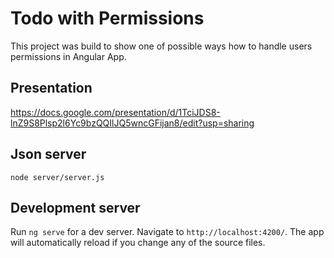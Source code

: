 # Todo with Permissions

This project was build to show one of possible ways how to handle users permissions in Angular App.

## Presentation
https://docs.google.com/presentation/d/1TciJDS8-lnZ9S8Plsp2l6Yc9bzQQIlJQ5wncGFijan8/edit?usp=sharing

## Json server

`node server/server.js`

## Development server

Run `ng serve` for a dev server. Navigate to `http://localhost:4200/`. The app will automatically reload if you change any of the source files.

